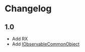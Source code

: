 # Changelog

## 1.0

* Add RX
* Add [IObservableCommonObject](src/main/kotlin/com/github/insanusmokrassar/IObjectKObservable/IObservableCommonObject.kt)
